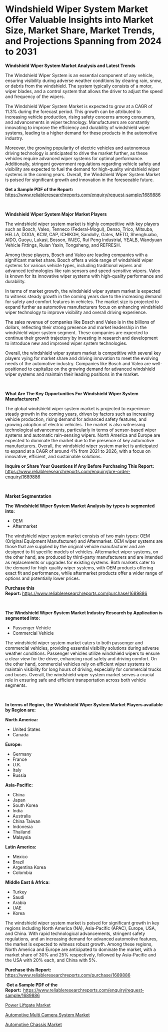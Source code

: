 <p><h1>Windshield Wiper System Market Offer Valuable Insights into Market Size, Market Share, Market Trends, and Projections Spanning from 2024 to 2031</h1></p><p><strong>Windshield Wiper System Market Analysis and Latest Trends</strong></p>
<p><p>The Windshield Wiper System is an essential component of any vehicle, ensuring visibility during adverse weather conditions by clearing rain, snow, or debris from the windshield. The system typically consists of a motor, wiper blades, and a control system that allows the driver to adjust the speed and frequency of the wipers.</p><p>The Windshield Wiper System Market is expected to grow at a CAGR of 11.3% during the forecast period. This growth can be attributed to increasing vehicle production, rising safety concerns among consumers, and advancements in wiper technology. Manufacturers are constantly innovating to improve the efficiency and durability of windshield wiper systems, leading to a higher demand for these products in the automotive industry.</p><p>Moreover, the growing popularity of electric vehicles and autonomous driving technology is anticipated to drive the market further, as these vehicles require advanced wiper systems for optimal performance. Additionally, stringent government regulations regarding vehicle safety and visibility are expected to fuel the demand for high-quality windshield wiper systems in the coming years. Overall, the Windshield Wiper System Market is poised for significant growth and innovation in the foreseeable future.</p></p>
<p><strong>Get a Sample PDF of the Report:&nbsp;</strong> <a href="https://www.reliableresearchreports.com/enquiry/request-sample/1689886">https://www.reliableresearchreports.com/enquiry/request-sample/1689886</a></p>
<p>&nbsp;</p>
<p><strong>Windshield Wiper System Major Market Players</strong></p>
<p><p>The windshield wiper system market is highly competitive with key players such as Bosch, Valeo, Tenneco (Federal-Mogul), Denso, Trico, Mitsuba, HELLA, DOGA, KCW, CAP, ICHIKOH, Sandolly, Gates, METO, Shenghuabo, AIDO, Guoyu, Lukasi, Bosson, WJEC, Rui Peng Industrial, YEALB, Wandyuan Vehicle Fittings, Ruian Yaxin, Tongsheng, and REFRESH. </p><p>Among these players, Bosch and Valeo are leading companies with a significant market share. Bosch offers a wide range of windshield wiper systems for various vehicle types, including traditional wipers and advanced technologies like rain sensors and speed-sensitive wipers. Valeo is known for its innovative wiper systems with high-quality performance and durability.</p><p>In terms of market growth, the windshield wiper system market is expected to witness steady growth in the coming years due to the increasing demand for safety and comfort features in vehicles. The market size is projected to expand further as automotive manufacturers focus on enhancing windshield wiper technology to improve visibility and overall driving experience.</p><p>The sales revenue of companies like Bosch and Valeo is in the billions of dollars, reflecting their strong presence and market leadership in the windshield wiper system segment. These companies are expected to continue their growth trajectory by investing in research and development to introduce new and improved wiper system technologies.</p><p>Overall, the windshield wiper system market is competitive with several key players vying for market share and driving innovation to meet the evolving needs of the automotive industry. Companies like Bosch and Valeo are well-positioned to capitalize on the growing demand for advanced windshield wiper systems and maintain their leading positions in the market.</p></p>
<p>&nbsp;</p>
<p><strong>What Are The Key Opportunities For Windshield Wiper System Manufacturers?</strong></p>
<p><p>The global windshield wiper system market is projected to experience steady growth in the coming years, driven by factors such as increasing vehicle production, rising demand for advanced safety features, and growing adoption of electric vehicles. The market is also witnessing technological advancements, particularly in terms of sensor-based wiper systems and automatic rain-sensing wipers. North America and Europe are expected to dominate the market due to the presence of key automotive manufacturers. Overall, the windshield wiper system market is anticipated to expand at a CAGR of around 4% from 2021 to 2026, with a focus on innovative, efficient, and sustainable solutions.</p></p>
<p><strong>Inquire or Share Your Questions If Any Before Purchasing This Report:</strong> <a href="https://www.reliableresearchreports.com/enquiry/pre-order-enquiry/1689886">https://www.reliableresearchreports.com/enquiry/pre-order-enquiry/1689886</a></p>
<p>&nbsp;</p>
<p><strong>Market Segmentation</strong></p>
<p><strong>The Windshield Wiper System Market Analysis by types is segmented into:</strong></p>
<p><ul><li>OEM</li><li>Aftermarket</li></ul></p>
<p><p>The windshield wiper system market consists of two main types: OEM (Original Equipment Manufacturer) and Aftermarket. OEM wiper systems are those that are supplied by the original vehicle manufacturer and are designed to fit specific models of vehicles. Aftermarket wiper systems, on the other hand, are produced by third-party manufacturers and are intended as replacements or upgrades for existing systems. Both markets cater to the demand for high-quality wiper systems, with OEM products offering exact fit and performance, while aftermarket products offer a wider range of options and potentially lower prices.</p></p>
<p><strong>Purchase this Report:&nbsp;</strong><a href="https://www.reliableresearchreports.com/purchase/1689886">https://www.reliableresearchreports.com/purchase/1689886</a></p>
<p>&nbsp;</p>
<p><strong>The Windshield Wiper System Market Industry Research by Application is segmented into:</strong></p>
<p><ul><li>Passenger Vehicle</li><li>Commercial Vehicle</li></ul></p>
<p><p>The windshield wiper system market caters to both passenger and commercial vehicles, providing essential visibility solutions during adverse weather conditions. Passenger vehicles utilize windshield wipers to ensure a clear view for the driver, enhancing road safety and driving comfort. On the other hand, commercial vehicles rely on efficient wiper systems to maintain visibility for long hours of driving, especially for commercial trucks and buses. Overall, the windshield wiper system market serves a crucial role in ensuring safe and efficient transportation across both vehicle segments.</p></p>
<p>&nbsp;</p>
<p><strong>In terms of Region, the Windshield Wiper System Market Players available by Region are:</strong></p>
<p>
    <p> <strong> North America: </strong>
        <ul>
            <li>United States</li>
            <li>Canada</li>
        </ul>
        </p> 
    <p> <strong> Europe: </strong>
        <ul>
            <li>Germany</li>
            <li>France</li>
            <li>U.K.</li>
            <li>Italy</li>
            <li>Russia</li>
        </ul>
        </p> 
    <p> <strong> Asia-Pacific: </strong>
        <ul>
            <li>China</li>
            <li>Japan</li>
            <li>South Korea</li>
            <li>India</li>
            <li>Australia</li>
            <li>China Taiwan</li>
            <li>Indonesia</li>
            <li>Thailand</li>
            <li>Malaysia</li>
        </ul>
        </p> 
    <p> <strong> Latin America: </strong>
        <ul>
            <li>Mexico</li>
            <li>Brazil</li>
            <li>Argentina Korea</li>
            <li>Colombia</li>
        </ul>
        </p> 
    <p> <strong> Middle East & Africa: </strong>
        <ul>
            <li>Turkey</li>
            <li>Saudi</li>
            <li>Arabia</li>
            <li>UAE</li>
            <li>Korea</li>
        </ul>
    </p>
    </p>
<p><p>The windshield wiper system market is poised for significant growth in key regions including North America (NA), Asia-Pacific (APAC), Europe, USA, and China. With rapid technological advancements, stringent safety regulations, and an increasing demand for advanced automotive features, the market is expected to witness robust growth. Among these regions, North America and Europe are anticipated to dominate the market, with a market share of 30% and 25% respectively, followed by Asia-Pacific and the USA with 20% each, and China with 5%.</p></p>
<p><strong>Purchase this Report: </strong><a href="https://www.reliableresearchreports.com/purchase/1689886">https://www.reliableresearchreports.com/purchase/1689886</a></p>
<p>&nbsp;<strong>Get a Sample PDF of the Report:&nbsp;&nbsp;</strong><a href="https://www.reliableresearchreports.com/enquiry/request-sample/1689886">https://www.reliableresearchreports.com/enquiry/request-sample/1689886</a></p>
<p><strong></strong></p>
<p><p><a href="https://github.com/Hazelklievgspy6vdcsmu106w/Market-Research-Report-List-1/blob/main/power-liftgate-market.md">Power Liftgate Market</a></p><p><a href="https://github.com/lubmix/Market-Research-Report-List-1/blob/main/automotive-multi-camera-system-market.md">Automotive Multi Camera System Market</a></p><p><a href="https://github.com/joannagoyvaerts/Market-Research-Report-List-1/blob/main/automotive-chassis-market.md">Automotive Chassis Market</a></p></p>